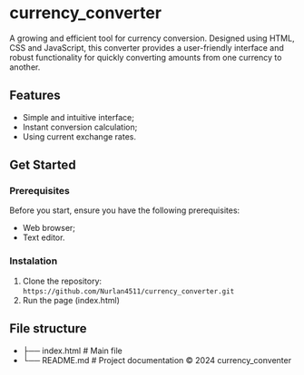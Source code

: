 # currency_converter
A growing and efficient tool for currency conversion. Designed using HTML, CSS and JavaScript, this converter provides a user-friendly interface and robust functionality for quickly converting amounts from one currency to another.
## Features
* Simple and intuitive interface;
* Instant conversion calculation;
* Using current exchange rates.
## Get Started
### Prerequisites
Before you start, ensure you have the following prerequisites:
* Web browser;
* Text editor.
### Instalation
1. Clone the repository:
`https://github.com/Nurlan4511/currency_converter.git`
2. Run the page (index.html)
## File structure
* ├── index.html # Main file
* └── README.md # Project documentation
© 2024 currency_conventer
